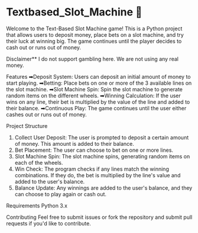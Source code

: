 # Textbased_Slot_Machine 🎰

Welcome to the Text-Based Slot Machine game! This is a Python project that allows users to deposit money, place bets on a slot machine, and try their luck at winning big. The game continues until the player decides to cash out or runs out of money.

Disclaimer** I do not support gambling here. We are not using any real money.

Features
➡Deposit System: Users can deposit an initial amount of money to start playing.
➡Betting: Place bets on one or more of the 3 available lines on the slot machine.
➡Slot Machine Spin: Spin the slot machine to generate random items on the different wheels.
➡Winning Calculation: If the user wins on any line, their bet is multiplied by the value of the line and added to their balance.
➡Continuous Play: The game continues until the user either cashes out or runs out of money.

Project Structure
1. Collect User Deposit: The user is prompted to deposit a certain amount of money. This amount is added to their balance.
2. Bet Placement: The user can choose to bet on one or more lines.
3. Slot Machine Spin: The slot machine spins, generating random items on each of the wheels.
4. Win Check: The program checks if any lines match the winning combinations. If they do, the bet is multiplied by the line's value and added to the user's balance.
5. Balance Update: Any winnings are added to the user's balance, and they can choose to play again or cash out.

Requirements
 Python 3.x
 
Contributing
Feel free to submit issues or fork the repository and submit pull requests if you'd like to contribute.
